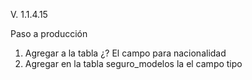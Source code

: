 V. 1.1.4.15

Paso a producción

1.	Agregar a la tabla ¿? El campo para nacionalidad
2.	Agregar en la tabla seguro_modelos la el campo tipo